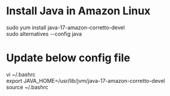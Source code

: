 # Install Java in Amazon Linux
sudo yum install java-17-amazon-corretto-devel  
sudo alternatives --config java   

# Update below config file
vi ~/.bashrc  
export JAVA_HOME=/usr/lib/jvm/java-17-amazon-corretto-devel  
source ~/.bashrc

